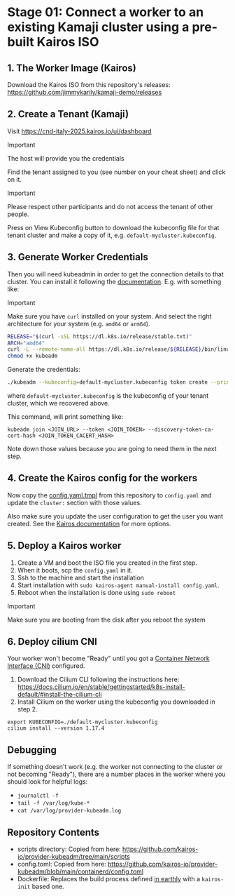 # Stage 01: Connect a worker to an existing Kamaji cluster using a pre-built Kairos ISO

## 1. The Worker Image (Kairos)

Download the Kairos ISO from this repository's releases: https://github.com/jimmykarily/kamaji-demo/releases

## 2. Create a Tenant (Kamaji)

Visit https://cnd-italy-2025.kairos.io/ui/dashboard

> [!IMPORTANT]
> The host will provide you the credentials

Find the tenant assigned to you (see number on your cheat sheet) and click on it.

> [!IMPORTANT]
> Please respect other participants and do not access the tenant of other people.

Press on View Kubeconfig button to download the kubeconfig file for that tenant cluster and make a copy of it, e.g. `default-mycluster.kubeconfig`.

## 3. Generate Worker Credentials

Then you will need kubeadmin in order to get the connection details to that cluster.
You can install it following the [documentation](https://kubernetes.io/docs/setup/production-environment/tools/kubeadm/install-kubeadm/). E.g. with something like:

> [!IMPORTANT]
> Make sure you have `curl` installed on your system. And select the right architecture for your system (e.g. `amd64` or `arm64`).

```bash
RELEASE="$(curl -sSL https://dl.k8s.io/release/stable.txt)"
ARCH="amd64"
curl -L --remote-name-all https://dl.k8s.io/release/${RELEASE}/bin/linux/${ARCH}/kubeadm
chmod +x kubeadm
```

Generate the credentials:

```bash
./kubeadm --kubeconfig=default-mycluster.kubeconfig token create --print-join-command
```

where `default-mycluster.kubeconfig` is the kubeconfig of your tenant cluster, which we recovered above.

This command, will print something like:

```
kubeadm join <JOIN_URL> --token <JOIN_TOKEN> --discovery-token-ca-cert-hash <JOIN_TOKEN_CACERT_HASH>
```

Note down those values because you are going to need them in the next step.

## 4. Create the Kairos config for the workers

Now copy the [config.yaml.tmpl](../config.yaml.tmpl) from this repository to `config.yaml` and update the `cluster:` section with those values.

Also make sure you update the user configuration to get the user you want created. See the [Kairos documentation](https://kairos.io/v3.4.2/docs/reference/) for more options.

## 5. Deploy a Kairos worker

1. Create a VM and boot the ISO file you created in the first step.
2. When it boots, scp the `config.yaml` in it.
3. Ssh to the machine and start the installation
4. Start installation with `sudo kairos-agent manual-install config.yaml`.
5. Reboot when the installation is done using `sudo reboot` 

> [!IMPORTANT]
> Make sure you are booting from the disk after you reboot the system

## 6. Deploy cilium CNI

Your worker won't become "Ready" until you got a [Container Network Interface (CNI)](https://kubernetes.io/docs/concepts/extend-kubernetes/compute-storage-net/network-plugins/) configured.

1. Download the Cilium CLI following the instructions here: https://docs.cilium.io/en/stable/gettingstarted/k8s-install-default/#install-the-cilium-cli
2. Install Cilium on the worker using the kubeconfig you downloaded in step 2.

```
export KUBECONFIG=./default-mycluster.kubeconfig
cilium install --version 1.17.4
```

## Debugging

If something doesn't work (e.g. the worker not connecting to the cluster or not becoming "Ready"), there are a number places in the worker where you should look for helpful logs:

- `journalctl -f`
- `tail -f /var/log/kube-*`
- `cat /var/log/provider-kubeadm.log`

## Repository Contents

- scripts directory: Copied from here: https://github.com/kairos-io/provider-kubeadm/tree/main/scripts
- config.toml: Copied from here: https://github.com/kairos-io/provider-kubeadm/blob/main/containerd/config.toml
- Dockerfile: Replaces the build process defined [in earthly](https://github.com/kairos-io/provider-kubeadm/blob/0b6ed2290bc759276650214f3497dde201013487/Earthfile#L137) with a `kairos-init` based one.

